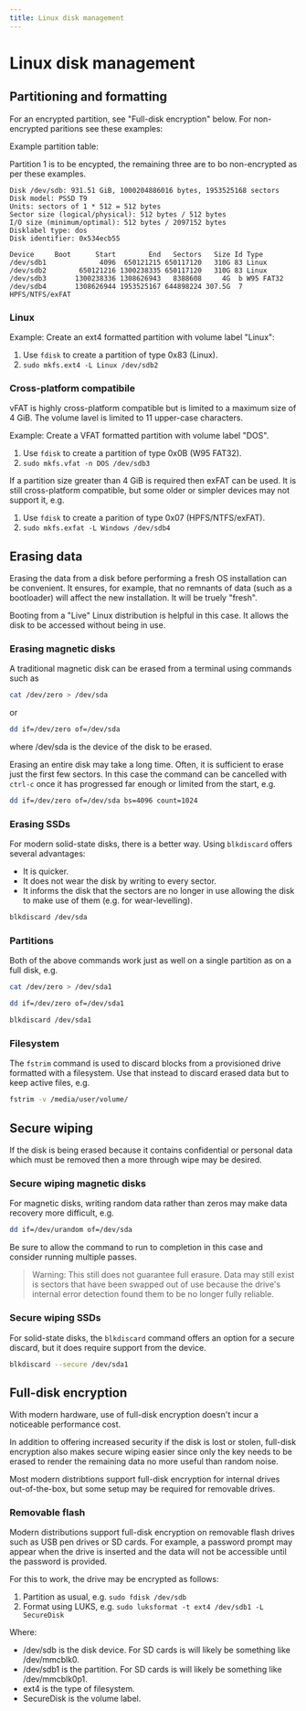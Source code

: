 ```yaml
---
title: Linux disk management
---
```


# Linux disk management

## Partitioning and formatting

For an encrypted partition, see "Full-disk encryption" below. For non-encrypted paritions see these examples:

Example partition table:

Partition 1 is to be encypted, the remaining three are to bo non-encrypted as per these examples.

```
Disk /dev/sdb: 931.51 GiB, 1000204886016 bytes, 1953525168 sectors
Disk model: PSSD T9
Units: sectors of 1 * 512 = 512 bytes
Sector size (logical/physical): 512 bytes / 512 bytes
I/O size (minimum/optimal): 512 bytes / 2097152 bytes
Disklabel type: dos
Disk identifier: 0x534ecb55

Device     Boot      Start        End   Sectors   Size Id Type
/dev/sdb1             4096  650121215 650117120   310G 83 Linux
/dev/sdb2        650121216 1300238335 650117120   310G 83 Linux
/dev/sdb3       1300238336 1308626943   8388608     4G  b W95 FAT32
/dev/sdb4       1308626944 1953525167 644898224 307.5G  7 HPFS/NTFS/exFAT
```

### Linux

Example: Create an ext4 formatted partition with volume label "Linux":

1. Use `fdisk` to create a partition of type 0x83 (Linux).
1. `sudo mkfs.ext4 -L Linux /dev/sdb2`

### Cross-platform compatibile

vFAT is highly cross-platform compatible but is limited to a maximum size of 4 GiB. The volume lavel is limited to 11 upper-case characters.

Example: Create a VFAT formatted partition with volume label "DOS".

1. Use `fdisk` to create a partition of type 0x0B (W95 FAT32).
1. `sudo mkfs.vfat -n DOS /dev/sdb3`

If a partition size greater than 4 GiB is required then exFAT can be used. It is still cross-platform compatible, but some older or simpler devices may not support it, e.g.

1. Use `fdisk` to create a parition of type 0x07 (HPFS/NTFS/exFAT).
1. `sudo mkfs.exfat -L Windows /dev/sdb4`

## Erasing data

Erasing the data from a disk before performing a fresh OS installation can be convenient. It ensures, for example, that no remnants of data (such as a bootloader) will affect the new installation. It will be truely "fresh".

Booting from a "Live" Linux distribution is helpful in this case. It allows the disk to be accessed without being in use.

### Erasing magnetic disks

A traditional magnetic disk can be erased from a terminal using commands such as
```bash
cat /dev/zero > /dev/sda
```
or
```bash
dd if=/dev/zero of=/dev/sda
```
where /dev/sda is the device of the disk to be erased.

Erasing an entire disk may take a long time. Often, it is sufficient to erase just the first few sectors. In this case the command can be cancelled with `ctrl-c` once it has progressed far enough or limited from the start, e.g.
```bash
dd if=/dev/zero of=/dev/sda bs=4096 count=1024
```

### Erasing SSDs

For modern solid-state disks, there is a better way. Using `blkdiscard` offers several advantages:
* It is quicker.
* It does not wear the disk by writing to every sector.
* It informs the disk that the sectors are no longer in use allowing the disk to make use of them (e.g. for wear-levelling).

```bash
blkdiscard /dev/sda
```

### Partitions

Both of the above commands work just as well on a single partition as on a full disk, e.g.

```bash
cat /dev/zero > /dev/sda1
```
```bash
dd if=/dev/zero of=/dev/sda1
```
```bash
blkdiscard /dev/sda1
```

### Filesystem

The `fstrim` command is used to discard blocks from a provisioned drive formatted with a filesystem. Use that instead to discard erased data but to keep active files, e.g.

```bash
fstrim -v /media/user/volume/
```

## Secure wiping

If the disk is being erased because it contains confidential or personal data which must be removed then a more through wipe may be desired.

### Secure wiping magnetic disks

For magnetic disks, writing random data rather than zeros may make data recovery more difficult, e.g.
```bash
dd if=/dev/urandom of=/dev/sda
```
Be sure to allow the command to run to completion in this case and consider running multiple passes.
> Warning: This still does not guarantee full erasure. Data may still exist is sectors that have been swapped out of use because the drive's internal error detection found them to be no longer fully reliable.

### Secure wiping SSDs

For solid-state disks, the `blkdiscard` command offers an option for a secure discard, but it does require support from the device.
```bash
blkdiscard --secure /dev/sda1
```

## Full-disk encryption

With modern hardware, use of full-disk encryption doesn't incur a noticeable performance cost.

In addition to offering increased security if the disk is lost or stolen, full-disk encryption also makes secure wiping easier since only the key needs to be erased to render the remaining data no more useful than random noise.

Most modern distribtions support full-disk encryption for internal drives out-of-the-box, but some setup may be required for removable drives.

### Removable flash

Modern distributions support full-disk encryption on removable flash drives such as USB pen drives or SD cards. For example, a password prompt may appear when the drive is inserted and the data will not be accessible until the password is provided.

For this to work, the drive may be encrypted as follows:

1. Partition as usual, e.g. `sudo fdisk /dev/sdb`
1. Format using LUKS, e.g. `sudo luksformat -t ext4 /dev/sdb1 -L SecureDisk`

Where:
* /dev/sdb is the disk device. For SD cards is will likely be something like /dev/mmcblk0.
* /dev/sdb1 is the partition. For SD cards is will likely be something like /dev/mmcblk0p1.
* ext4 is the type of filesystem.
* SecureDisk is the volume label.
